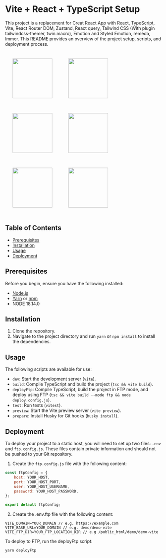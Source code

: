 # Vite + React + TypeScript Setup

This project is a replacement for Creat React App with React, TypeScript, Vite, React Router DOM, Zustand, React query, Tailwind CSS (With plugin tailwindcss-themer, twin.macro), Emotion and Styled Emotion, remeda, Immer. This README provides an overview of the project setup, scripts, and deployment process.

<div>
<img align="top" src="https://iili.io/HNrTdxV.png"  width="128" height="128" style="margin:24px; ">
<img align="top" src="https://iili.io/HNrTHDQ.png"  width="128" height="128" style="margin:24px; ">
<img align="top" src="https://iili.io/HNruZ8u.png"  width="128" height="128" style="margin:24px; ">
<img align="top" src="https://iili.io/HNrT3iP.png"  width="128" height="128" style="margin:24px; ">
<img align="top" src="https://iili.io/HNrT2WB.png"  width="128" height="128" style="margin:24px; ">
<img align="top" src="https://iili.io/HNrIyRj.png"  width="128" height="128" style="margin:24px; ">
</div>

## Table of Contents

- [Prerequisites](#prerequisites)
- [Installation](#installation)
- [Usage](#usage)
- [Deployment](#deployment)

## Prerequisites

Before you begin, ensure you have the following installed:

- [Node.js](https://nodejs.org/)
- [Yarn](https://yarnpkg.com/) or [npm](https://www.npmjs.com/)
- NODE 18.14.0

## Installation

1. Clone the repository.
2. Navigate to the project directory and run `yarn` or `npm install` to install the dependencies.

## Usage

The following scripts are available for use:

- `dev`: Start the development server (`vite`).
- `build`: Compile TypeScript and build the project (`tsc && vite build`).
- `deployFtp`: Compile TypeScript, build the project in FTP mode, and deploy using FTP (`tsc && vite build --mode ftp && node deploy.config.js`).
- `test`: Run tests (`vitest`).
- `preview`: Start the Vite preview server (`vite preview`).
- `prepare`: Install Husky for Git hooks (`husky install`).

## Deployment

To deploy your project to a static host, you will need to set up two files: `.env` and `ftp.config.js`. These files contain private information and should not be pushed to your Git repository.

1. Create the `ftp.config.js` file with the following content:

```javascript
const ftpConfig = {
	host: YOUR_HOST,
	port: YOUR_HOST_PORT,
	user: YOUR_HOST_USERNAME,
	password: YOUR_HOST_PASSWORD,
};

export default ftpConfig;
```

2. Create the .env.ftp file with the following content:

```
VITE_DOMAIN=YOUR_DOMAIN // e.g. https://example.com
VITE_BASE_URL=YOUR_DOMAIN // e.g. demo/demo-vite
VITE_FTP_DIR=YOUR_FTP_LOCATION_DIR // e.g /public_html/demo/demo-vite
```

To deploy to FTP, run the deployFtp script:

```
yarn deployFtp
```
